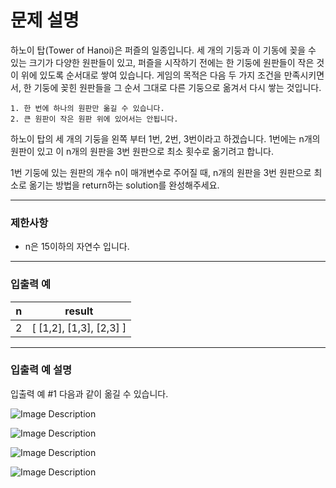 # 문제 설명

하노이 탑(Tower of Hanoi)은 퍼즐의 일종입니다. 세 개의 기둥과 이 기동에 꽂을 수 있는 크기가 다양한 원판들이 있고, 퍼즐을 시작하기 전에는 한 기둥에 원판들이 작은 것이 위에 있도록 순서대로 쌓여 있습니다. 게임의 목적은 다음 두 가지 조건을 만족시키면서, 한 기둥에 꽂힌 원판들을 그 순서 그대로 다른 기둥으로 옮겨서 다시 쌓는 것입니다.

    1. 한 번에 하나의 원판만 옮길 수 있습니다.
    2. 큰 원판이 작은 원판 위에 있어서는 안됩니다.

하노이 탑의 세 개의 기둥을 왼쪽 부터 1번, 2번, 3번이라고 하겠습니다. 1번에는 n개의 원판이 있고 이 n개의 원판을 3번 원판으로 최소 횟수로 옮기려고 합니다.

1번 기둥에 있는 원판의 개수 n이 매개변수로 주어질 때, n개의 원판을 3번 원판으로 최소로 옮기는 방법을 return하는 solution를 완성해주세요.

---

### 제한사항

-   n은 15이하의 자연수 입니다.

---

### 입출력 예

| n   | result                  |
| --- | ----------------------- |
| 2   | [ [1,2], [1,3], [2,3] ] |

---

### 입출력 예 설명

입출력 예 #1
다음과 같이 옮길 수 있습니다.

![Image Description](https://i.imgur.com/SWEqD08.png)

![Image Description](https://i.imgur.com/mrmOzV2.png)

![Image Description](https://i.imgur.com/Ent83gA.png)

![Image Description](https://i.imgur.com/osJFfhF.png)
